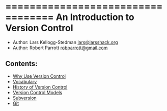 ==================================
An Introduction to Version Control
==================================

* Author: Lars Kellogg-Stedman <lars@larsshack.org>
* Author: Robert Parrott <robparrott@gmail.com>


## Contents:

* [Why Use Version Control](docs/why_use_vc.md)
* [Vocabulary](docs/vocabulary.md)
* [History of Version Control](docs/history_of_vc.md)
* [Version Control Models](docs/vc_models.md)
* [Subversion](docs/subversion.md)
* [Git](docs/git.md)
